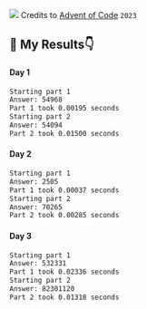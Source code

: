 ![](https://blog.pythondiscord.com/content/images/2021/03/AoC_banner.png)
Credits to [Advent of Code](https://adventofcode.com/) `2023`
## 🙈 My Results👇
#### Day 1 
```bash
Starting part 1
Answer: 54968
Part 1 took 0.00195 seconds
Starting part 2
Answer: 54094
Part 2 took 0.01500 seconds
```
#### Day 2
```bash
Starting part 1
Answer: 2505
Part 1 took 0.00037 seconds
Starting part 2
Answer: 70265
Part 2 took 0.00285 seconds
```
#### Day 3
```bash
Starting part 1
Answer: 532331
Part 1 took 0.02336 seconds
Starting part 2
Answer: 82301120
Part 2 took 0.01318 seconds
```